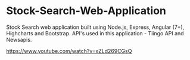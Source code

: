 # Stock-Search-Web-Application

Stock Search web application built using Node.js, Express, Angular (7+), Highcharts and Bootstrap. 
API's used in this application - Tiingo API and Newsapis.

https://www.youtube.com/watch?v=xZLd269CGsQ
